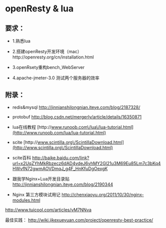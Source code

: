 # openResty & lua

## 要求：

* 1.熟悉lua

* 2.搭建openResty开发环境（mac） http:\/\/openresty.org\/cn\/installation.html

* 3.openRsety重构bench\_WebServer

* 4.apache-jmeter-3.0 测试两个服务器的效率


## 附录：

* redis&mysql [http:\/\/jinnianshilongnian.iteye.com\/blog\/2187328\/](http://jinnianshilongnian.iteye.com/blog/2187328/)
* protobuf [http:\/\/blog.csdn.net\/mergerly\/article\/details\/16350871](http://blog.csdn.net/mergerly/article/details/16350871)
* lua在线教程 [http:\/\/www.runoob.com\/lua\/lua-tutorial.html](http://www.runoob.com/lua/lua-tutorial.html)
* scite [http:\/\/www.scintilla.org\/ScintillaDownload.html](http://www.scintilla.org\/ScintillaDownload.html)
* scite百科 
  [http:\/\/baike.baidu.com\/link?url=x2UqZYhMkRbzecz6dAD4vdeJ6vhMY2Gl21u3M69Eu85Lm7c3bKq4HWvfN72gwmAOVDmqJ\_g4F\_HnKfuDgOexgK](http://baike.baidu.com/link?url=x2UqZYhMkRbzecz6dAD4vdeJ6vhMY2Gl21u3M69Eu85Lm7c3bKq4HWvfN72gwmAOVDmqJ_g4F_HnKfuDgOexgK)  

* 跟我学Nginx+Lua开发目录贴
http://jinnianshilongnian.iteye.com/blog/2190344

* Nginx 第三方模块试用记
http://chenxiaoyu.org/2011/10/30/nginx-modules.html

http://www.tuicool.com/articles/vM7NNva  

最佳实践：
http://wiki.jikexueyuan.com/project/openresty-best-practice/





